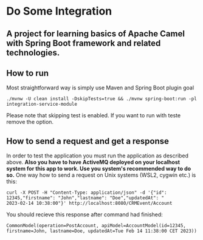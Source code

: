 # Do Some Integration

## A project for learning basics of Apache Camel with Spring Boot framework and related technologies.

## How to run

Most straightforward way is simply use Maven and Spring Boot plugin goal

```./mvnw -U clean install -DskipTests=true && ./mvnw spring-boot:run -pl integration-service-module```

Please note that skipping test is enabled. If you want to run with teste remove the option.

## How to send a request and get a response

In order to test the application you must run the application as described above. **Also you
have to have __ActiveMQ__ deployed on your localhost system for this app
to work. Use you system's recommended way to do so.** One way how to send a request on Unix systems (WSL2, cygwin etc.)
is
this:

```
curl -X POST -H "Content-Type: application/json" -d '{"id": 12345,"firstname": "John","lastname": "Doe","updatedAt": "
2023-02-14 10:38:00"}' http://localhost:8080/CRMEvent/Account
```

You should recieve this response after command had finished:

```
CommonModel(operation=PostAccount, apiModel=AccountModel(id=12345, firstname=John, lastname=Doe, updatedAt=Tue Feb 14 11:38:00 CET 2023))
```